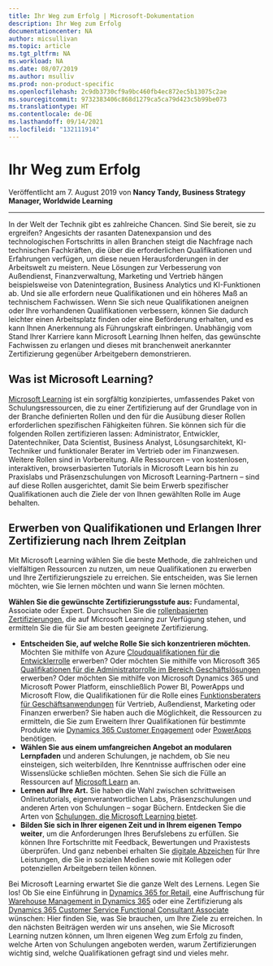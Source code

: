 ```yaml
---
title: Ihr Weg zum Erfolg | Microsoft-Dokumentation
description: Ihr Weg zum Erfolg
documentationcenter: NA
author: micsullivan
ms.topic: article
ms.tgt_pltfrm: NA
ms.workload: NA
ms.date: 08/07/2019
ms.author: msulliv
ms.prod: non-product-specific
ms.openlocfilehash: 2c9db3730cf9a9bc460fb4ec872ec5b13075c2ae
ms.sourcegitcommit: 9732383406c868d1279ca5ca79d423c5b99be073
ms.translationtype: HT
ms.contentlocale: de-DE
ms.lasthandoff: 09/14/2021
ms.locfileid: "132111914"
---
```

# <a name="your-path-to-success"></a>Ihr Weg zum Erfolg

Veröffentlicht am 7. August 2019 von **Nancy Tandy, Business Strategy Manager, Worldwide Learning**

___

In der Welt der Technik gibt es zahlreiche Chancen. Sind Sie bereit, sie zu ergreifen? Angesichts der rasanten Datenexpansion und des technologischen Fortschritts in allen Branchen steigt die Nachfrage nach technischen Fachkräften, die über die erforderlichen Qualifikationen und Erfahrungen verfügen, um diese neuen Herausforderungen in der Arbeitswelt zu meistern. Neue Lösungen zur Verbesserung von Außendienst, Finanzverwaltung, Marketing und Vertrieb hängen beispielsweise von Datenintegration, Business Analytics und KI-Funktionen ab. Und sie alle erfordern neue Qualifikationen und ein höheres Maß an technischem Fachwissen. Wenn Sie sich neue Qualifikationen aneignen oder Ihre vorhandenen Qualifikationen verbessern, können Sie dadurch leichter einen Arbeitsplatz finden oder eine Beförderung erhalten, und es kann Ihnen Anerkennung als Führungskraft einbringen. Unabhängig vom Stand Ihrer Karriere kann Microsoft Learning Ihnen helfen, das gewünschte Fachwissen zu erlangen und dieses mit branchenweit anerkannter Zertifizierung gegenüber Arbeitgebern demonstrieren.

## <a name="what-is-microsoft-learning"></a>Was ist Microsoft Learning?

[Microsoft Learning](https://www.microsoft.com/learning/default.aspx) ist ein sorgfältig konzipiertes, umfassendes Paket von Schulungsressourcen, die zu einer Zertifizierung auf der Grundlage von in der Branche definierten Rollen und den für die Ausübung dieser Rollen erforderlichen spezifischen Fähigkeiten führen. Sie können sich für die folgenden Rollen zertifizieren lassen: Administrator, Entwickler, Datentechniker, Data Scientist, Business Analyst, Lösungsarchitekt, KI-Techniker und funktionaler Berater im Vertrieb oder im Finanzwesen. Weitere Rollen sind in Vorbereitung. Alle Ressourcen – von kostenlosen, interaktiven, browserbasierten Tutorials in Microsoft Learn bis hin zu Praxislabs und Präsenzschulungen von Microsoft Learning-Partnern – sind auf diese Rollen ausgerichtet, damit Sie beim Erwerb spezifischer Qualifikationen auch die Ziele der von Ihnen gewählten Rolle im Auge behalten.

## <a name="acquire-skills-and-achieve-certification-your-way-on-your-schedule"></a>Erwerben von Qualifikationen und Erlangen Ihrer Zertifizierung nach Ihrem Zeitplan

Mit Microsoft Learning wählen Sie die beste Methode, die zahlreichen und vielfältigen Ressourcen zu nutzen, um neue Qualifikationen zu erwerben und Ihre Zertifizierungsziele zu erreichen. Sie entscheiden, was Sie lernen möchten, wie Sie lernen möchten und wann Sie lernen möchten.

**Wählen Sie die gewünschte Zertifizierungsstufe aus:** Fundamental, Associate oder Expert. Durchsuchen Sie die [rollenbasierten Zertifizierungen](https://www.microsoft.com/learning/certification-overview.aspx), die auf Microsoft Learning zur Verfügung stehen, und ermitteln Sie die für Sie am besten geeignete Zertifizierung.

- **Entscheiden Sie, auf welche Rolle Sie sich konzentrieren möchten.** Möchten Sie mithilfe von Azure [Cloudqualifikationen für die Entwicklerrolle](https://docs.microsoft.com/learn/browse/?roles=developer&products=azure) erwerben? Oder möchten Sie mithilfe von Microsoft 365 [Qualifikationen für die Administratorrolle im Bereich Geschäftslösungen](https://docs.microsoft.com/learn/browse/?levels=beginner&products=m365&roles=administrator) erwerben? Oder möchten Sie mithilfe von Microsoft Dynamics 365 und Microsoft Power Platform, einschließlich Power BI, PowerApps und Microsoft Flow, die Qualifikationen für die Rolle eines [Funktionsberaters für Geschäftsanwendungen](https://docs.microsoft.com/learn/browse/?roles=functional-consultant&products=dynamics%2Cpower-platform) für Vertrieb, Außendienst, Marketing oder Finanzen erwerben? Sie haben auch die Möglichkeit, die Ressourcen zu ermitteln, die Sie zum Erweitern Ihrer Qualifikationen für bestimmte Produkte wie [Dynamics 365 Customer Engagement](https://docs.microsoft.com/learn/browse/?products=dynamics-customer-engagement&WT.mc_id=mslearning_dynamicscustomerengagement_browse-blog-wwl) oder [PowerApps](https://docs.microsoft.com/learn/browse/?products=powerapps&roles=functional-consultant%2Cbusiness-analyst%2Cbusiness-user&WT.mc_id=mslearning_powerapps_browse-blog-wwl) benötigen.
- **Wählen Sie aus einem umfangreichen Angebot an modularen Lernpfaden** und anderen Schulungen, je nachdem, ob Sie neu einsteigen, sich weiterbilden, Ihre Kenntnisse auffrischen oder eine Wissenslücke schließen möchten. Sehen Sie sich die Fülle an Ressourcen auf [Microsoft Learn](https://docs.microsoft.com/learn/browse/?WT.mc_id=mslearning_learn_browse-blog-wwl) an.
- **Lernen auf Ihre Art.** Sie haben die Wahl zwischen schrittweisen Onlinetutorials, eigenverantwortlichen Labs, Präsenzschulungen und anderen Arten von Schulungen – sogar Büchern. Entdecken Sie die Arten von [Schulungen, die Microsoft Learning bietet](https://www.microsoft.com/learning/training.aspx).
- **Bilden Sie sich in Ihrer eigenen Zeit und in Ihrem eigenen Tempo weiter**, um die Anforderungen Ihres Berufslebens zu erfüllen. Sie können Ihre Fortschritte mit Feedback, Bewertungen und Praxistests überprüfen. Und ganz nebenbei erhalten Sie [digitale Abzeichen](https://www.microsoft.com/learning/badges.aspx) für Ihre Leistungen, die Sie in sozialen Medien sowie mit Kollegen oder potenziellen Arbeitgebern teilen können.

Bei Microsoft Learning erwartet Sie die ganze Welt des Lernens. Legen Sie los! Ob Sie eine Einführung in [Dynamics 365 for Retail](https://docs.microsoft.com/learn/browse/?levels=beginner&products=dynamics-retail&WT.mc_id=mslearning_dynamicsretail_browse-blog-wwl), eine Auffrischung für [Warehouse Management in Dynamics 365](https://docs.microsoft.com/learn/browse/?term=warehouse&WT.mc_id=mslearning_warehouse_browse-blog-wwl) oder eine Zertifizierung als [Dynamics 365 Customer Service Functional Consultant Associate](https://www.microsoft.com/learning/d365-functional-consultant-customer-service.aspx) wünschen: Hier finden Sie, was Sie brauchen, um Ihre Ziele zu erreichen. In den nächsten Beiträgen werden wir uns ansehen, wie Sie Microsoft Learning nutzen können, um Ihren eigenen Weg zum Erfolg zu finden, welche Arten von Schulungen angeboten werden, warum Zertifizierungen wichtig sind, welche Qualifikationen gefragt sind und vieles mehr.